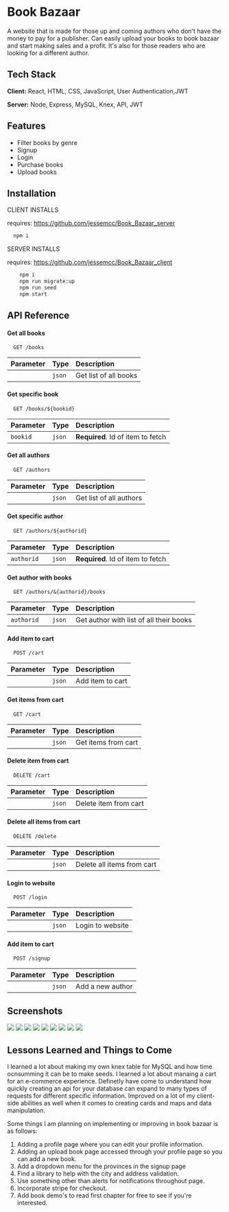 # Book Bazaar

A website that is made for those up and coming authors who don't have the money to pay for a publisher. Can easily upload your books to book bazaar and start making sales and a profit. It's also for those readers who are looking for a different author.

## Tech Stack

**Client:** React, HTML, CSS, JavaScript, User Authentication,JWT

**Server:** Node, Express, MySQL, Knex, API, JWT

## Features

- Filter books by genre
- Signup
- Login
- Purchase books
- Upload books

## Installation

CLIENT INSTALLS

requires:
https://github.com/jessemcc/Book_Bazaar_server

```bash
  npm i
```

SERVER INSTALLS

requires:
https://github.com/jessemcc/Book_Bazaar_client

```bash
    npm i
    npm run migrate:up
    npm run seed
    npm start
```

## API Reference

#### Get all books

```http
  GET /books
```

| Parameter | Type   | Description           |
| :-------- | :----- | :-------------------- |
|           | `json` | Get list of all books |

#### Get specific book

```http
  GET /books/${bookid}
```

| Parameter | Type   | Description                       |
| :-------- | :----- | :-------------------------------- |
| `bookid`  | `json` | **Required**. Id of item to fetch |

#### Get all authors

```http
  GET /authors
```

| Parameter | Type   | Description             |
| :-------- | :----- | :---------------------- |
|           | `json` | Get list of all authors |

#### Get specific author

```http
  GET /authors/${authorid}
```

| Parameter  | Type   | Description                       |
| :--------- | :----- | :-------------------------------- |
| `authorid` | `json` | **Required**. Id of item to fetch |

#### Get author with books

```http
  GET /authors/&{authorid}/books
```

| Parameter  | Type   | Description                             |
| :--------- | :----- | :-------------------------------------- |
| `authorid` | `json` | Get author with list of all their books |

#### Add item to cart

```http
  POST /cart
```

| Parameter | Type   | Description      |
| :-------- | :----- | :--------------- |
|           | `json` | Add item to cart |

#### Get items from cart

```http
  GET /cart
```

| Parameter | Type   | Description         |
| :-------- | :----- | :------------------ |
|           | `json` | Get items from cart |

#### Delete item from cart

```http
  DELETE /cart
```

| Parameter | Type   | Description           |
| :-------- | :----- | :-------------------- |
|           | `json` | Delete item from cart |

#### Delete all items from cart

```http
  DELETE /delete
```

| Parameter | Type   | Description                |
| :-------- | :----- | :------------------------- |
|           | `json` | Delete all items from cart |

#### Login to website

```http
  POST /login
```

| Parameter | Type   | Description      |
| :-------- | :----- | :--------------- |
|           | `json` | Login to website |

#### Add item to cart

```http
  POST /signup
```

| Parameter | Type   | Description      |
| :-------- | :----- | :--------------- |
|           | `json` | Add a new author |

## Screenshots

<img src="https://user-images.githubusercontent.com/34747378/218562878-f0c08545-569b-4125-9cb3-465b7202b31d.png" />
<img src="https://user-images.githubusercontent.com/34747378/218562918-7ba79c80-2108-4892-8702-60caddf2a77a.png" />
<img src="https://user-images.githubusercontent.com/34747378/218562963-5bf074f9-2bab-4784-8256-8c994aa949a3.png" />
<img src="https://user-images.githubusercontent.com/34747378/218562974-8b4657b4-3035-4fc3-aedd-76bd9adf6234.png" />
<img src="https://user-images.githubusercontent.com/34747378/218562992-d2006e3d-ef48-4e4a-a93a-932ec4f5bdd8.png" />
<img src="https://user-images.githubusercontent.com/34747378/218563016-202af9b8-36e2-4db7-ac1a-8abc29a4b9e3.png" />
<img src="https://user-images.githubusercontent.com/34747378/218563037-7b8e9c2e-74fc-47ee-a059-ea3164cb98b3.png" />
<img src="https://user-images.githubusercontent.com/34747378/218563046-4fde2a1e-5768-4dec-8096-60f2a0fae399.png" />
<img src="https://user-images.githubusercontent.com/34747378/218563055-a49cc9aa-c753-4a77-b9cc-6a0f45765e79.png" />

## Lessons Learned and Things to Come

I learned a lot about making my own knex table for MySQL and how time ocnsumming it can be to make seeds. I learned a lot about manaing a cart for an e-commerce experience. Definetly have come to understand how quickly creating an api for your database can expand to many types of requests for different specific information. Improved on a lot of my client-side abilities as well when it comes to creating cards and maps and data manipulation.

Some things I am planning on implementing or improving in book bazaar is as follows:

1. Adding a profile page where you can edit your profile information.
2. Adding an upload book page accessed through your profile page so you can add a new book.
3. Add a dropdown menu for the provinces in the signup page
4. Find a library to help with the city and address validation.
5. Use something other than alerts for notifications throughout page.
6. Incorporate stripe for checkout.
7. Add book demo's to read first chapter for free to see if you're interested.
